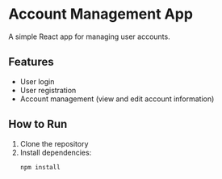  # Account Management App

A simple React app for managing user accounts.

## Features

- User login
- User registration
- Account management (view and edit account information)

## How to Run

1. Clone the repository
2. Install dependencies:
   ```bash
   npm install
